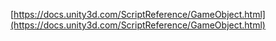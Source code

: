 
[https://docs.unity3d.com/ScriptReference/GameObject.html](https://docs.unity3d.com/ScriptReference/GameObject.html)
